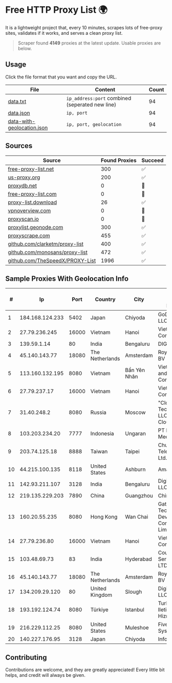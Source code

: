 
# Free HTTP Proxy List 🌍

It is a lightweight project that, every 10 minutes, scrapes lots of free-proxy sites, validates if it works, and serves a clean proxy list.


> Scraper found **4149** proxies at the latest update. Usable proxies are below.

## Usage

Click the file format that you want and copy the URL.


|File|Content|Count|
|----|-------|-----|
|[data.txt](https://raw.githubusercontent.com/themiralay/Proxy-List-World/master/data.txt)|`ip_address:port` combined (seperated new line)|94|
|[data.json](https://raw.githubusercontent.com/themiralay/Proxy-List-World/master/data.json)|`ip, port`|94|
|[data-with-geolocation.json](https://raw.githubusercontent.com/themiralay/Proxy-List-World/master/data-with-geolocation.json)|`ip, port, geolocation`|94|

## Sources

|Source|Found Proxies|Succeed|
|------|-------------|-------|
|[free-proxy-list.net](https://free-proxy-list.net)|300|✅|
|[us-proxy.org](https://www.us-proxy.org)|200|✅|
|[proxydb.net](http://proxydb.net)|0|🚫|
|[free-proxy-list.com](https://free-proxy-list.com/?page=&port=&type%5B%5D=http&type%5B%5D=https&up_time=0&search=Search)|0|🚫|
|[proxy-list.download](https://www.proxy-list.download/HTTP)|26|✅|
|[vpnoverview.com](https://vpnoverview.com/privacy/anonymous-browsing/free-proxy-servers)|0|🚫|
|[proxyscan.io](https://www.proxyscan.io)|0|🚫|
|[proxylist.geonode.com](https://proxylist.geonode.com/api/proxy-list?limit=300&page=1&sort_by=lastChecked&sort_type=desc&protocols=http,https)|300|✅|
|[proxyscrape.com](https://api.proxyscrape.com/v2/?request=displayproxies&protocol=http&timeout=10000&country=all&ssl=all&anonymity=all)|455|✅|
|[github.com/clarketm/proxy-list](https://raw.githubusercontent.com/clarketm/proxy-list/master/proxy-list-raw.txt)|400|✅|
|[github.com/monosans/proxy-list](https://raw.githubusercontent.com/monosans/proxy-list/main/proxies/http.txt)|472|✅|
|[github.com/TheSpeedX/PROXY-List](https://raw.githubusercontent.com/TheSpeedX/PROXY-List/master/http.txt)|1996|✅|


## Sample Proxies With Geolocation Info

|#|Ip|Port|Country|City|Internet Service Provider|
|-|--|----|-------|----|-------------------------|
|1|184.168.124.233|5402|Japan|Chiyoda|GoDaddy.com, LLC|
|2|27.79.236.245|16000|Vietnam|Hanoi|Viettel Corporation|
|3|139.59.1.14|80|India|Bengaluru|DIGITALOCEAN|
|4|45.140.143.77|18080|The Netherlands|Amsterdam|RoyaleHosting BV|
|5|113.160.132.195|8080|Vietnam|Bẩn Yên Nhân|VietNam Post and Telecom Corporation|
|6|27.79.237.17|16000|Vietnam|Hanoi|Viettel Corporation|
|7|31.40.248.2|8080|Russia|Moscow|"Cloud Technologies" LLC trading as Cloud.ru|
|8|103.203.234.20|7777|Indonesia|Ungaran|PT Nesta Indo Media|
|9|203.74.125.18|8888|Taiwan|Taipei|Chunghwa Telecom Co., Ltd.|
|10|44.215.100.135|8118|United States|Ashburn|Amazon.com|
|11|142.93.211.107|3128|India|Bengaluru|DigitalOcean, LLC|
|12|219.135.229.203|7890|China|Guangzhou|Chinanet|
|13|160.20.55.235|8080|Hong Kong|Wan Chai|Gateway Technology Development Company Limited|
|14|27.79.236.80|16000|Vietnam|Hanoi|Viettel Corporation|
|15|103.48.69.73|83|India|Hyderabad|Country Online Services PVT LTD|
|16|45.140.143.77|18080|The Netherlands|Amsterdam|RoyaleHosting BV|
|17|134.209.29.120|80|United Kingdom|Slough|DigitalOcean, LLC|
|18|193.192.124.74|8080|Türkiye|Istanbul|TurkNet Iletisim Hizmetleri A.S.|
|19|216.229.112.25|8080|United States|Muleshoe|Five Area Systems, LLC|
|20|140.227.176.95|3128|Japan|Chiyoda|InfoSphere|



## Contributing

Contributions are welcome, and they are greatly appreciated! Every
little bit helps, and credit will always be given.


